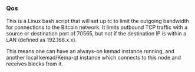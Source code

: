 ### Qos ###

This is a Linux bash script that will set up tc to limit the outgoing bandwidth for connections to the Bitcoin network. It limits outbound TCP traffic with a source or destination port of 70565, but not if the destination IP is within a LAN (defined as 192.168.x.x).

This means one can have an always-on kemad instance running, and another local kemad/Kema-qt instance which connects to this node and receives blocks from it.
